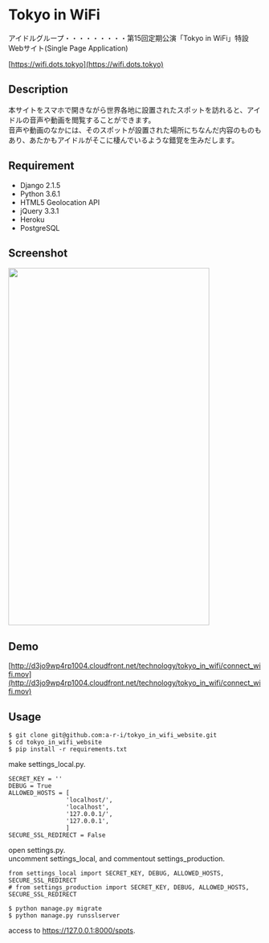 # Tokyo in WiFi
アイドルグループ・・・・・・・・・第15回定期公演「Tokyo in WiFi」特設Webサイト(Single Page Application)

[https://wifi.dots.tokyo](https://wifi.dots.tokyo)

## Description
本サイトをスマホで開きながら世界各地に設置されたスポットを訪れると、アイドルの音声や動画を閲覧することができます。  
音声や動画のなかには、そのスポットが設置された場所にちなんだ内容のものもあり、あたかもアイドルがそこに棲んでいるような錯覚を生みだします。  

## Requirement
- Django 2.1.5  
- Python 3.6.1
- HTML5 Geolocation API
- jQuery 3.3.1
- Heroku
- PostgreSQL

## Screenshot
<img src="http://d3jo9wp4rp1004.cloudfront.net/technology/tokyo_in_wifi/connect_wifi_poster.png" width="400" height="711">

## Demo
[http://d3jo9wp4rp1004.cloudfront.net/technology/tokyo_in_wifi/connect_wifi.mov](http://d3jo9wp4rp1004.cloudfront.net/technology/tokyo_in_wifi/connect_wifi.mov)

## Usage
```
$ git clone git@github.com:a-r-i/tokyo_in_wifi_website.git
$ cd tokyo_in_wifi_website
$ pip install -r requirements.txt
```

make settings_local.py.

```
SECRET_KEY = ''
DEBUG = True
ALLOWED_HOSTS = [
                'localhost/',
                'localhost',
                '127.0.0.1/',
                '127.0.0.1',
                ]
SECURE_SSL_REDIRECT = False
```

open settings.py.  
uncomment settings_local, and commentout settings_production.

```
from settings_local import SECRET_KEY, DEBUG, ALLOWED_HOSTS, SECURE_SSL_REDIRECT
# from settings_production import SECRET_KEY, DEBUG, ALLOWED_HOSTS, SECURE_SSL_REDIRECT
```

```
$ python manage.py migrate
$ python manage.py runsslserver
```

access to https://127.0.0.1:8000/spots.